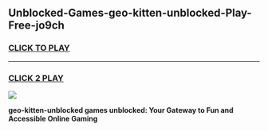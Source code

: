 
## Unblocked-Games-geo-kitten-unblocked-Play-Free-jo9ch
<h3>
<a href="https://premium76.site?title=geo-kitten-unblocked&ref=20M">CLICK TO PLAY</a></h3>
<hr>

<h3>
<a href="https://premium76.site?title=geo-kitten-unblocked&ref=20M">CLICK 2 PLAY</a>
  
</h3>

<a href="https://premium76.site?title=geo-kitten-unblocked&ref=19M"><img src="https://clearcache.store/games.png"></a>


**geo-kitten-unblocked games unblocked: Your Gateway to Fun and Accessible Online Gaming**
